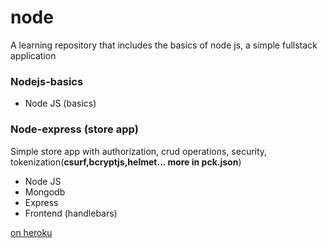 # node
A learning repository that includes the basics of node js, a simple fullstack application
### Nodejs-basics
 - Node JS (basics)
### Node-express (store app)
Simple store app with authorization, crud operations, security, tokenization(**csurf,bcryptjs,helmet... more in pck.json**)
 - Node JS
 - Mongodb
 - Express
 - Frontend (handlebars)
 
 [on heroku](https://peaceful-bayou-28064.herokuapp.com/)
